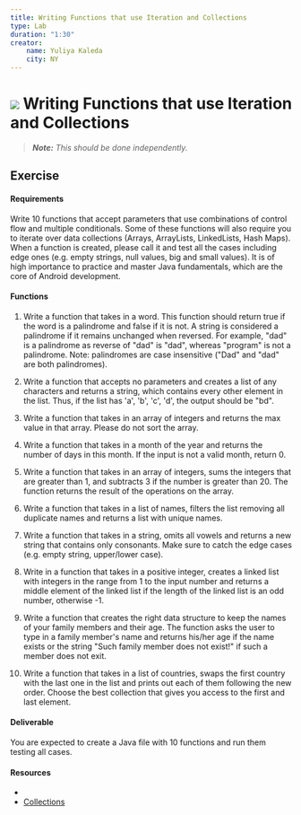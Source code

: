 ```yaml
---
title: Writing Functions that use Iteration and Collections
type: Lab
duration: "1:30"
creator:
    name: Yuliya Kaleda
    city: NY
---
```


# ![](https://ga-dash.s3.amazonaws.com/production/assets/logo-9f88ae6c9c3871690e33280fcf557f33.png) Writing Functions that use Iteration and Collections

> ***Note:*** _This should be done independently._

## Exercise

#### Requirements
Write 10 functions that accept parameters that use combinations of control flow and multiple conditionals. Some of these functions will also require you to iterate over data collections (Arrays, ArrayLists, LinkedLists, Hash Maps). When a function is created, please call it and test all the cases including edge ones (e.g. empty strings, null values, big and small values). It is of high importance to practice and master Java fundamentals, which are the core of Android development.

#### Functions
1. Write a function that takes in a word. This function should return true if the word is a palindrome and false if it is not. A string is considered a palindrome if it remains unchanged when reversed. For example, "dad" is a palindrome as reverse of "dad" is "dad", whereas "program" is not a palindrome. Note: palindromes are case insensitive ("Dad" and "dad" are both palindromes).

2. Write a function that accepts no parameters and creates a list of any characters and returns a string, which
contains every other element in the list. Thus, if the list has 'a', 'b', 'c', 'd', the output should be "bd".

3. Write a function that takes in an array of integers and returns the max value in that array. Please do not sort the array.

4. Write a function that takes in a month of the year and returns the number of days in this month. If the input is not a
valid month, return 0.

5. Write a function that takes in an array of integers, sums the integers that are greater than 1, and subtracts 3 if the number is greater than 20. The function returns the result of the operations on the array.

6. Write a function that takes in a list of names, filters the list removing all duplicate names and returns a list with
unique names.

7. Write a function that takes in a string, omits all vowels and returns a new string that contains only consonants.
Make sure to catch the edge cases (e.g. empty string, upper/lower case).

8. Write in a function that takes in a positive integer, creates a linked list with integers in the range from 1 to the input number
and returns a middle element of the linked list if the length of the linked list is an odd number, otherwise -1.

9. Write a function that creates the right data structure to keep the names of your family members and their age. The
function asks the user to type in a family member's name and returns his/her age if the name exists or the string
"Such family member does not exist!" if such a member does not exit.

10. Write a function that takes in a list of countries, swaps the first country with the last one in the list and prints
out each of them following the new order. Choose the best collection that gives you access to the first and last element.

#### Deliverable

You are expected to create a Java file with 10 functions and run them testing all cases.

#### Resources

- []()
- [Collections](https://developer.android.com/reference/java/util/Collections.html)
